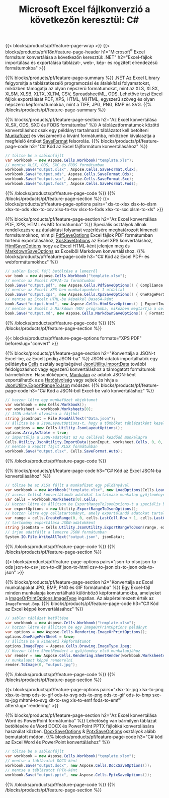 ﻿---
title: "Microsoft Excel fájlkonverzió a következőn keresztül: C# "
url: /hu/net/conversion/
description: Konvertálja az Excel XLS-t, XLSX-et, ODS-t, CSV-t PDF-, XPS-, HTML-, JPEG-, HTML- és sok más népszerű formátumba mindössze néhány soros C#-kóddal.
---
{{< blocks/products/pf/feature-page-wrap >}}
{{< blocks/products/pf/i18n/feature-page-header h1="Microsoft<sup>&reg;</sup> Excel formátum konvertálása a következőn keresztül: .NET" h2="Excel-fájlok importálása és exportálása táblázat-, web-, kép- és rögzített elrendezésű formátumokba" >}}

{{% blocks/products/pf/feature-page-summary %}}
.NET Az Excel Library felgyorsítja a táblázatkezelő programozási és átalakítási folyamatokat, miközben támogatja az olyan népszerű formátumokat, mint az XLS, XLSX, XLSM, XLSB, XLTX, XLTM, CSV, SpreadsheetML, ODS. Lehetővé teszi Excel fájlok exportálását PDF, XPS, HTML, MHTML, egyszerű szöveg és olyan népszerű képformátumokba, mint a TIFF, JPG, PNG, BMP és SVG.
{{% /blocks/products/pf/feature-page-summary %}}

{{% blocks/products/pf/feature-page-section h2="Az Excel konvertálása XLSX, ODS, SXC és FODS formátumba" %}}
A táblázatformátumok közötti konvertáláshoz csak egy példányt tartalmazó táblázatot kell betölteni [Munkafüzet](https://reference.aspose.com/cells/net/aspose.cells/workbook) és visszamenti a kívánt formátumba, miközben kiválasztja a megfelelő értéket [SaveFormat](https://reference.aspose.com/cells/net/aspose.cells/saveformat) felsorolás.
{{% blocks/products/pf/feature-page-code h3="C# Kód az Excel fájlformátum konvertálásához" %}}

```cs
// töltse be a sablonfájlt
var workbook = new Aspose.Cells.Workbook("template.xls");
// mentse XLSX, ODS, SXC és FODS formátumban
workbook.Save("output.xlsx", Aspose.Cells.SaveFormat.Xlsx);
workbook.Save("output.ods", Aspose.Cells.SaveFormat.Ods);
workbook.Save("output.scx", Aspose.Cells.SaveFormat.Sxc);
workbook.Save("output.fods", Aspose.Cells.SaveFormat.Fods);

```
{{% /blocks/products/pf/feature-page-code %}}
{{% /blocks/products/pf/feature-page-section %}}
{{< blocks/products/pf/feature-page-options pairs="xls-to-xlsx xlsx-to-xlsm xlsx-to-ods xlsx-to-csv xlsx-to-tsv xlsx-to-fods xlsx-to-sxc xlsm-to-xls" >}}


{{% blocks/products/pf/feature-page-section h2="Az Excel konvertálása PDF, XPS, HTML és MD formátumba" %}}
Speciális osztályok állnak rendelkezésre az átalakítási folyamat vezérlésére meghatározott kimeneti formátumokhoz, mint pl [PdfSaveOptions](https://reference.aspose.com/cells/net/aspose.cells/pdfsaveoptions) Excel fájlok PDF formátumban történő exportálásához, [XpsSaveOptions](https://reference.aspose.com/cells/net/aspose.cells/xpssaveoptions) az Excel XPS konvertáláshoz, [HtmlSaveOptions](https://reference.aspose.com/cells/net/aspose.cells/htmlsaveoptions) hogy az Excel HTML-ként jelenjen meg és [MarkdownSaveOptions](https://reference.aspose.com/cells/net/aspose.cells/markdownsaveoptions) az Excelből Markdown konvertáláshoz. 
{{% blocks/products/pf/feature-page-code h3="C# Kód az Excel PDF- és webformátumokhoz" %}}

```cs
// sablon Excel fájl betöltése a lemezről
var book = new Aspose.Cells.Workbook("template.xlsx");
// mentse az Excelt PDF/A-1a formátumban
book.Save("output.pdf", new Aspose.Cells.PdfSaveOptions() { Compliance = PdfComplianceVersion.PdfA1a });
// mentse az Excelt XPS-ben munkalaponként 1 oldallal
book.Save("output.xps", new Aspose.Cells.XpsSaveOptions() { OnePagePerSheet = true });
// mentse az Excelt HTML-be képekkel Base64-ként
book.Save("output.html", new Aspose.Cells.HtmlSaveOptions() { ExportImagesAsBase64 = true });
// mentse az Excelt a Markdown (MD) programba, miközben megtartja a cellaformázást
book.Save("output.md", new Aspose.Cells.MarkdownSaveOptions() { FormatStrategy = Cells.CellValueFormatStrategy.CellStyle });

```
{{% /blocks/products/pf/feature-page-code %}}
{{% /blocks/products/pf/feature-page-section %}}

{{< blocks/products/pf/feature-page-options formats="XPS PDF" beforeslug="convert" >}}

{{% blocks/products/pf/feature-page-section h2="Konvertálja a JSON-t Excel-be, az Excelt pedig JSON-ba" %}}
JSON-adatok importálhatók egy példányba [Cells](https://reference.aspose.com/cells/net/aspose.cells/cells) osztály segítségével [JsonUtility.ImportData](https://reference.aspose.com/cells/net/aspose.cells.utility/jsonutility/methods/importdata) további feldolgozáshoz vagy egyszerű konvertáláshoz a támogatott formátumok bármelyikére. Hasonlóképpen, [Munkalap](https://reference.aspose.com/cells/net/aspose.cells/worksheet) az adatok JSON-ként exportálhatók az a [Hatótávolság](https://reference.aspose.com/cells/net/aspose.cells/range) vagy sejtek és hívja a [JsonUtility.ExportRangeToJson](https://reference.aspose.com/cells/net/aspose.cells.utility/jsonutility/methods/exportrangetojson) módszer.
{{% blocks/products/pf/feature-page-code h3="C# Kód a JSON-ból Excel-be való konvertáláshoz" %}}
```cs
// hozzon létre egy munkafüzet objektumot
var workbook = new Cells.Workbook();
var worksheet = workbook.Worksheets[0];
// JSON-adatok olvasása a fájlból
string jsonInput = File.ReadAllText("Data.json");
// állítsa be a JsonLayoutOptions-t, hogy a tömböket táblázatként kezelje
var options = new Cells.Utility.JsonLayoutOptions();
options.ArrayAsTable = true;
// importálja a JSON-adatokat az A1 cellával kezdődő munkalapra
Cells.Utility.JsonUtility.ImportData(jsonInput, worksheet.Cells, 0, 0, options);
// mentse a kapott fájlt XLSX formátumban
workbook.Save("output.xlsx", Cells.SaveFormat.Auto); 

```
{{% /blocks/products/pf/feature-page-code %}}

{{% blocks/products/pf/feature-page-code h3="C# Kód az Excel JSON-ba konvertálásához" %}}
```cs
// töltse be az XLSX fájlt a munkafüzet egy példányával
var workbook = new Workbook("template.xlsx", new LoadOptions(Cells.LoadFormat.Auto));
// access CellsA konvertálandó adatokat tartalmazó munkalap gyűjteménye
var cells = workbook.Worksheets[0].Cells;
// Hozzon létre és állítson be ExportRangeToJsonOptions-t a speciális beállításokhoz
var exportOptions = new Utility.ExportRangeToJsonOptions();
// hozzon létre egy cellatartományt, amely exportálandó adatokat tartalmaz
var range = cells.CreateRange(0, 0, cells.LastCell.Row + 1, cells.LastCell.Column + 1);
// tartomány exportálása JSON-adatokként
string jsonData = Cells.Utility.JsonUtility.ExportRangeToJson(range, exportOptions);
// írjon adatfájlt a lemezre JSON formátumban
System.IO.File.WriteAllText("output.json", jsonData); 

```
{{% /blocks/products/pf/feature-page-code %}}
{{% /blocks/products/pf/feature-page-section %}}

{{< blocks/products/pf/feature-page-options pairs="json-to-xlsx json-to-ods json-to-csv json-to-dif json-to-html csv-to-json xls-to-json ods-to-json" >}}

{{% blocks/products/pf/feature-page-section h2="Konvertálja az Excel munkalapokat JPG, BMP, PNG és GIF formátumba" %}}
Egy Excel-fájl minden munkalapja konvertálható különböző képformátumokba, amelyeket a [ImageOrPrintOptions.ImageType](https://reference.aspose.com/cells/net/aspose.cells.rendering/imageorprintoptions/properties/imagetype) ingatlan. Az alapértelmezett érték az `ImageFormat.Bmp`.
{{% blocks/products/pf/feature-page-code h3="C# Kód az Excel képpé konvertálásához" %}}
```cs
// sablon táblázat betöltése
var workbook = new Aspose.Cells.Workbook("template.xlsx");
// hozzon létre és állítson be egy ImageOrPrintOptions példányt
var options = new Aspose.Cells.Rendering.ImageOrPrintOptions();
options.OnePagePerSheet = true;
// állítsa be a kimeneti képformátumot
options.ImageType = Aspose.Cells.Drawing.ImageType.Jpeg;
// Hozzon létre SheetRendert a gyűjtemény első munkalapjához
var render = new Aspose.Cells.Rendering.SheetRender(workbook.Worksheets[0], options);
// munkalapot képpé renderelni
render.ToImage(0, "output.jpg");

```
{{% /blocks/products/pf/feature-page-code %}}
{{% /blocks/products/pf/feature-page-section %}}

{{< blocks/products/pf/feature-page-options pairs="xlsx-to-jpg xlsx-to-png xlsx-to-bmp ods-to-gif ods-to-svg ods-to-png ods-to-gif ods-to-bmp sxc-to-jpg mhtml-to-svg xlt-to-svg xls-to-emf fods-to-emf" afterslug="rendering" >}}

{{% blocks/products/pf/feature-page-section h2="Az Excel konvertálása Word és PowerPoint formátumba" %}}
Lehetőség van bármilyen táblázat betöltésére és Word DOCX és PowerPoint PPTX fájlokká konvertálására használat közben. [DocxSaveOptions](https://reference.aspose.com/cells/net/aspose.cells/docxsaveoptions) & [PptxSaveOptions](https://reference.aspose.com/cells/net/aspose.cells/pptxsaveoptions) osztályok alább bemutatott módon.
{{% blocks/products/pf/feature-page-code h3="C# kód az Excel Word és PowerPoint konvertáláshoz" %}}
```cs
// töltse be a sablonfájlt
var workbook = new Aspose.Cells.Workbook("template.xlsx");
// mentse a táblázatot DOCX-ként
workbook.Save("output.docx", new Aspose.Cells.DocxSaveOptions());
// mentse a táblázatot PPTX-ként
workbook.Save("output.pptx", new Aspose.Cells.PptxSaveOptions());

```
{{% /blocks/products/pf/feature-page-code %}}
{{% /blocks/products/pf/feature-page-section %}}